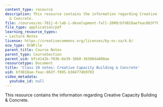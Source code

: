 ```yaml
---
content_type: resource
description: This resource contains the information regarding Creative Capacity Building
  & Concrete.
file: /courses/ec-701j-d-lab-i-development-fall-2009/bfd818aefeac063ff895b384774b9703_MITEC_701JF09_lec28_notes.pdf
file_type: application/pdf
learning_resource_types:
- Lecture Notes
license: https://creativecommons.org/licenses/by-nc-sa/4.0/
ocw_type: OCWFile
parent_title: Course Notes
parent_type: CourseSection
parent_uid: bfc4142b-703b-6e39-38b0-36308da800ae
resourcetype: Document
title: 'Class 28 notes: Creative Capacity Building & Concrete'
uid: bfd818ae-feac-063f-f895-b384774b9703
video_metadata:
  youtube_id: null
---
```

This resource contains the information regarding Creative Capacity Building & Concrete.